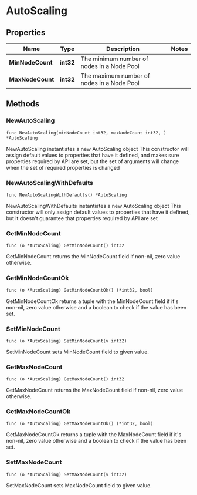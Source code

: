 # AutoScaling

## Properties

|Name | Type | Description | Notes|
|------------ | ------------- | ------------- | -------------|
|**MinNodeCount** | **int32** | The minimum number of nodes in a Node Pool | |
|**MaxNodeCount** | **int32** | The maximum number of nodes in a Node Pool | |

## Methods

### NewAutoScaling

`func NewAutoScaling(minNodeCount int32, maxNodeCount int32, ) *AutoScaling`

NewAutoScaling instantiates a new AutoScaling object
This constructor will assign default values to properties that have it defined,
and makes sure properties required by API are set, but the set of arguments
will change when the set of required properties is changed

### NewAutoScalingWithDefaults

`func NewAutoScalingWithDefaults() *AutoScaling`

NewAutoScalingWithDefaults instantiates a new AutoScaling object
This constructor will only assign default values to properties that have it defined,
but it doesn't guarantee that properties required by API are set

### GetMinNodeCount

`func (o *AutoScaling) GetMinNodeCount() int32`

GetMinNodeCount returns the MinNodeCount field if non-nil, zero value otherwise.

### GetMinNodeCountOk

`func (o *AutoScaling) GetMinNodeCountOk() (*int32, bool)`

GetMinNodeCountOk returns a tuple with the MinNodeCount field if it's non-nil, zero value otherwise
and a boolean to check if the value has been set.

### SetMinNodeCount

`func (o *AutoScaling) SetMinNodeCount(v int32)`

SetMinNodeCount sets MinNodeCount field to given value.


### GetMaxNodeCount

`func (o *AutoScaling) GetMaxNodeCount() int32`

GetMaxNodeCount returns the MaxNodeCount field if non-nil, zero value otherwise.

### GetMaxNodeCountOk

`func (o *AutoScaling) GetMaxNodeCountOk() (*int32, bool)`

GetMaxNodeCountOk returns a tuple with the MaxNodeCount field if it's non-nil, zero value otherwise
and a boolean to check if the value has been set.

### SetMaxNodeCount

`func (o *AutoScaling) SetMaxNodeCount(v int32)`

SetMaxNodeCount sets MaxNodeCount field to given value.



